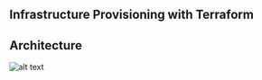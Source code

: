 ## Infrastructure Provisioning with Terraform

## Architecture

![alt text](Build-VPC-Terraform/Infrastructure-architecture.jpeg)